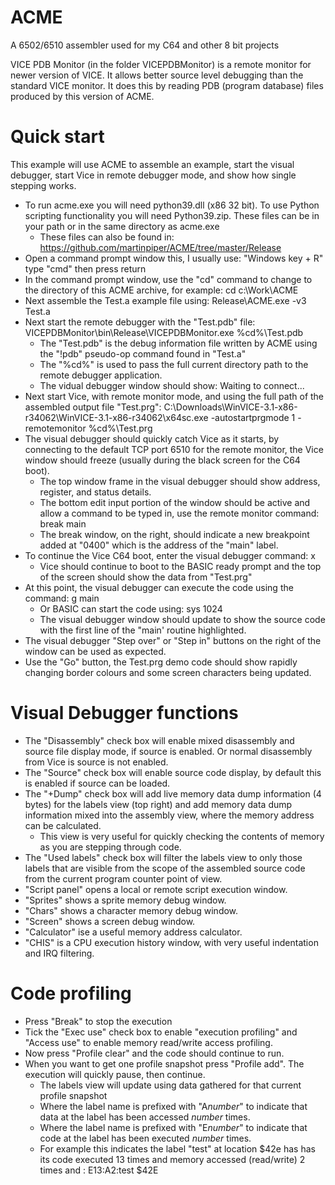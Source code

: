 ACME
====

A 6502/6510 assembler used for my C64 and other 8 bit projects


VICE PDB Monitor (in the folder VICEPDBMonitor) is a remote monitor for newer version of VICE.
It allows better source level debugging than the standard VICE monitor. It does this by reading PDB (program database) files produced by this version of ACME.



Quick start
===========

This example will use ACME to assemble an example, start the visual debugger, start Vice in remote debugger mode, and show how single stepping works.

* To run acme.exe you will need python39.dll (x86 32 bit). To use Python scripting functionality you will need Python39.zip. These files can be in your path or in the same directory as acme.exe
  * These files can also be found in: https://github.com/martinpiper/ACME/tree/master/Release
* Open a command prompt window this, I usually use: "Windows key + R" type "cmd" then press return
* In the command prompt window, use the "cd" command to change to the directory of this ACME archive, for example: cd c:\Work\ACME
* Next assemble the Test.a example file using: Release\ACME.exe -v3 Test.a
* Next start the remote debugger with the "Test.pdb" file: VICEPDBMonitor\bin\Release\VICEPDBMonitor.exe %cd%\Test.pdb
  * The "Test.pdb" is the debug information file written by ACME using the "!pdb" pseudo-op command found in "Test.a"
  * The "%cd%" is used to pass the full current directory path to the remote debugger application.
  * The vidual debugger window should show: Waiting to connect...
* Next start Vice, with remote monitor mode, and using the full path of the assembled output file "Test.prg": C:\Downloads\WinVICE-3.1-x86-r34062\WinVICE-3.1-x86-r34062\x64sc.exe -autostartprgmode 1 -remotemonitor %cd%\Test.prg
* The visual debugger should quickly catch Vice as it starts, by connecting to the default TCP port 6510 for the remote monitor, the Vice window should freeze (usually during the black screen for the C64 boot).
  * The top window frame in the visual debugger should show address, register, and status details.
  * The bottom edit input portion of the window should be active and allow a command to be typed in, use the remote monitor command: break main
  * The break window, on the right, should indicate a new breakpoint added at "0400" which is the address of the "main" label.
* To continue the Vice C64 boot, enter the visual debugger command: x
  * Vice should continue to boot to the BASIC ready prompt and the top of the screen should show the data from "Test.prg"
* At this point, the visual debugger can execute the code using the command: g main
  * Or BASIC can start the code using: sys 1024
  * The visual debugger window should update to show the source code with the first line of the "main' routine highlighted.
* The visual debugger "Step over" or "Step in" buttons on the right of the window can be used as expected.
* Use the "Go" button, the Test.prg demo code should show rapidly changing border colours and some screen characters being updated.

Visual Debugger functions
=========================

* The "Disassembly" check box will enable mixed disassembly and source file display mode, if source is enabled. Or normal disassembly from Vice is source is not enabled.
* The "Source" check box will enable source code display, by default this is enabled if source can be loaded.
* The "+Dump" check box will add live memory data dump information (4 bytes) for the labels view (top right) and add memory data dump information mixed into the assembly view, where the memory address can be calculated.
  * This view is very useful for quickly checking the contents of memory as you are stepping through code.
* The "Used labels" check box will filter the labels view to only those labels that are visible from the scope of the assembled source code from the current program counter point of view.
* "Script panel" opens a local or remote script execution window.
* "Sprites" shows a sprite memory debug window.
* "Chars" shows a character memory debug window.
* "Screen" shows a screen debug window.
* "Calculator" ise a useful memory address calculator.
* "CHIS" is a CPU execution history window, with very useful indentation and IRQ filtering.


Code profiling
==============

* Press "Break" to stop the execution
* Tick the "Exec use" check box to enable "execution profiling" and "Access use" to enable memory read/write access profiling.
* Now press "Profile clear" and the code should continue to run.
* When you want to get one profile snapshot press "Profile add". The execution will quickly pause, then continue.
  * The labels view will update using data gathered for that current profile snapshot
  * Where the label name is prefixed with "A*number*" to indicate that data at the label has been accessed *number* times.
  * Where the label name is prefixed with "E*number*" to indicate that code at the label has been executed *number* times.
  * For example this indicates the label "test" at location $42e has has its code executed 13 times and memory accessed (read/write) 2 times and : E13:A2:test $42E
